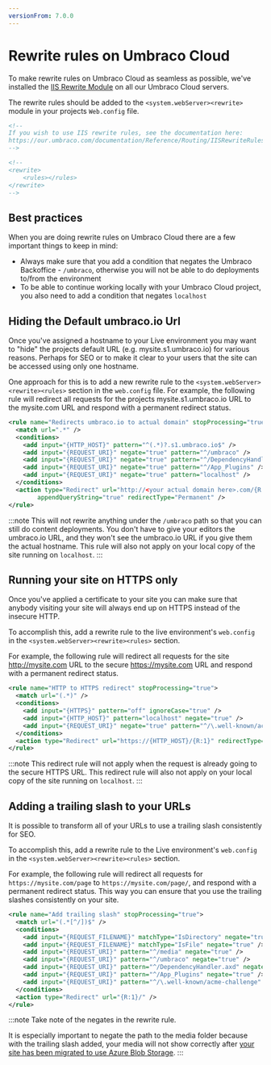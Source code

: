 ```yaml
---
versionFrom: 7.0.0
---
```


# Rewrite rules on Umbraco Cloud

To make rewrite rules on Umbraco Cloud as seamless as possible, we've installed the [IIS Rewrite Module](https://our.umbraco.com/Documentation/Reference/Routing/IISRewriteRules/) on all our Umbraco Cloud servers.

The rewrite rules should be added to the `<system.webServer><rewrite>` module in your projects `Web.config` file.

```xml
<!--
If you wish to use IIS rewrite rules, see the documentation here:
https://our.umbraco.com/documentation/Reference/Routing/IISRewriteRules
-->

<!--
<rewrite>
    <rules></rules>
</rewrite>
-->
```

## Best practices

When you are doing rewrite rules on Umbraco Cloud there are a few important things to keep in mind:

- Always make sure that you add a condition that negates the Umbraco Backoffice - `/umbraco`, otherwise you will not be able to do deployments to/from the environment
- To be able to continue working locally with your Umbraco Cloud project, you also need to add a condition that negates `localhost`

## Hiding the Default umbraco.io Url

Once you've assigned a hostname to your Live environment you may want to "hide" the projects default URL (e.g. mysite.s1.umbraco.io) for various reasons. Perhaps for SEO or to make it clear to your users that the site can be accessed using only one hostname.

One approach for this is to add a new rewrite rule to the `<system.webServer><rewrite><rules>` section in the `web.config` file. For example, the following rule will redirect all requests for the projects mysite.s1.umbraco.io URL to the mysite.com URL and respond with a permanent redirect status.

```xml
<rule name="Redirects umbraco.io to actual domain" stopProcessing="true">
  <match url=".*" />
  <conditions>
    <add input="{HTTP_HOST}" pattern="^(.*)?.s1.umbraco.io$" />
    <add input="{REQUEST_URI}" negate="true" pattern="^/umbraco" />
    <add input="{REQUEST_URI}" negate="true" pattern="^/DependencyHandler.axd" />
    <add input="{REQUEST_URI}" negate="true" pattern="^/App_Plugins" />
    <add input="{REQUEST_URI}" negate="true" pattern="localhost" />
  </conditions>
  <action type="Redirect" url="http://<your actual domain here>.com/{R:0}"
        appendQueryString="true" redirectType="Permanent" />
</rule>
```

:::note
This will not rewrite anything under the `/umbraco` path so that you can still do content deployments. You don't have to give your editors the umbraco.io URL, and they won't see the umbraco.io URL if you give them the actual hostname. This rule will also not apply on your local copy of the site running on `localhost`.
:::

## Running your site on HTTPS only

Once you've applied a certificate to your site you can make sure that anybody visiting your site will always end up on HTTPS instead of the insecure HTTP.

To accomplish this, add a rewrite rule to the live environment's `web.config` in the `<system.webServer><rewrite><rules>` section.

For example, the following rule will redirect all requests for the site http://mysite.com URL to the secure https://mysite.com URL and respond with a permanent redirect status.

```xml
<rule name="HTTP to HTTPS redirect" stopProcessing="true">
  <match url="(.*)" />
  <conditions>
    <add input="{HTTPS}" pattern="off" ignoreCase="true" />
    <add input="{HTTP_HOST}" pattern="localhost" negate="true" />
    <add input="{REQUEST_URI}" negate="true" pattern="^/\.well-known/acme-challenge" />
  </conditions>
  <action type="Redirect" url="https://{HTTP_HOST}/{R:1}" redirectType="Permanent" />
</rule>
```

:::note
This redirect rule will not apply when the request is already going to the secure HTTPS URL. This redirect rule will also not apply on your local copy of the site running on `localhost`.
:::

## Adding a trailing slash to your URLs

It is possible to transform all of your URLs to use a trailing slash consistently for SEO.

To accomplish this, add a rewrite rule to the Live environment's `web.config` in the `<system.webServer><rewrite><rules>` section.

For example, the following rule will redirect all requests for `https://mysite.com/page` to `https://mysite.com/page/`, and respond with a permanent redirect status. This way you can ensure that you use the trailing slashes consistently on your site.

```xml
<rule name="Add trailing slash" stopProcessing="true">
  <match url="(.*[^/])$" />
  <conditions>
    <add input="{REQUEST_FILENAME}" matchType="IsDirectory" negate="true" />
    <add input="{REQUEST_FILENAME}" matchType="IsFile" negate="true" />
    <add input="{REQUEST_URI}" pattern="^/media" negate="true" />
    <add input="{REQUEST_URI}" pattern="^/umbraco" negate="true" />
    <add input="{REQUEST_URI}" pattern="^/DependencyHandler.axd" negate="true" />
    <add input="{REQUEST_URI}" pattern="^/App_Plugins" negate="true" />
    <add input="{REQUEST_URI}" pattern="^/\.well-known/acme-challenge" negate="true" />
  </conditions>
  <action type="Redirect" url="{R:1}/" />
</rule>
```

:::note
Take note of the negates in the rewrite rule. 

It is especially important to negate the path to the media folder because with the trailing slash added, your media will not show correctly after [your site has been migrated to use Azure Blob Storage](https://our.umbraco.com/documentation/Umbraco-Cloud/Set-Up/Media/).
:::
